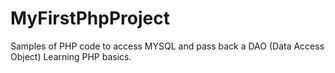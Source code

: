 # MyFirstPhpProject
Samples of PHP code to access MYSQL and pass back a DAO (Data Access Object)
Learning PHP basics.
